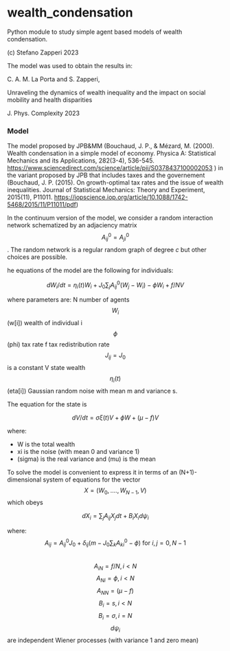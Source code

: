 # wealth_condensation
Python module to study simple agent based models of wealth condensation. 

(c) Stefano Zapperi 2023

The model was used to obtain the results in:

C. A. M. La Porta and S. Zapperi, 

Unraveling the dynamics of wealth inequality and the impact on social mobility and health disparities

J. Phys. Complexity 2023

### Model
The model proposed by JPB&MM (Bouchaud, J. P., & Mézard, M. (2000). Wealth condensation in a simple model of economy. Physica A: Statistical Mechanics and its Applications, 282(3-4), 536-545. https://www.sciencedirect.com/science/article/pii/S0378437100002053 ) in the variant proposed by JPB that includes taxes and the governement (Bouchaud, J. P. (2015). On growth-optimal tax rates and the issue of wealth inequalities. Journal of Statistical Mechanics: Theory and Experiment, 2015(11), P11011. https://iopscience.iop.org/article/10.1088/1742-5468/2015/11/P11011/pdf)

In the continuum version of the model, we consider a random interaction network schematized by an adjaciency matrix $$A^0_{ij}=A^0_{ji}$$.
The random network is a regular random graph of degree $c$ but other choices are possible.

he equations of the model are the following for individuals:

$$ dW_i/dt = \eta_i(t) W_i + J_0\sum_j A^0_{ij}(W_j -W_i) - \phi W_i + f/N V$$

where parameters are: 
N number of agents
$$W_i$$ (w[i]) wealth of individual i
$$\phi$$ (phi) tax rate
f tax redistribution rate
$$J_{ij}=J_0$$ is a constant
V state wealth
$$\eta_i(t)$$ (eta[i]) Gaussian random noise with mean m and variance s.

The equation for the state is

$$dV/dt =  \sigma  \xi(t)  V + \phi W + (\mu-f)V$$

where:
- W is the total wealth
- xi is the noise (with mean 0 and variance 1)
- (sigma) is the real variance and  (mu) is the mean

To solve the model is convenient to express it in terms of an 
(N+1)-dimensional system of equations for the vector 
$$X = (W_0, ...., W_{N-1}, V)$$
which obeys

$$dX_i = \sum_j A_{ij} X_j dt + B_i X_i d\psi_i$$

where:
$$A_{ij} = A^0_{ij}J_0 + \delta_{ij} (m-J_0\sum_k A^0_{ki} -\phi)  \mbox{ for } i,j=0,N-1$$   
$$A_{iN}=f/N, i<N$$ 
$$A_{Ni}=\phi, i<N$$
$$A_{NN}=(\mu-f)$$
$$B_i = s,  i<N$$
$$B_i=\sigma, i=N$$
$$d\psi_i$$ are independent Wiener processes (with variance 1 and zero mean)
